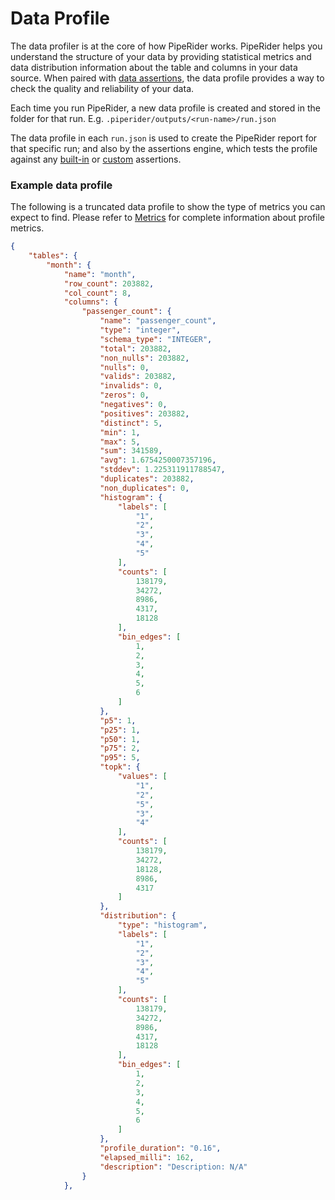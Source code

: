# Data Profile
 
The data profiler is at the core of how PipeRider works. PipeRider helps you understand the structure of your data by providing statistical metrics and data distribution information about the table and columns in your data source. When paired with [data assertions](../data-quality-assertions/assertion-configuration.md), the data profile provides a way to check the quality and reliability of your data.

Each time you run PipeRider, a new data profile is created and stored in the folder for that run. E.g. `.piperider/outputs/<run-name>/run.json`

The data profile in each `run.json` is used to create the PipeRider report for that specific run; and also by the assertions engine, which tests the profile against any [built-in](../data-quality-assertions/assertion-configuration.md) or [custom](../data-quality-assertions/custom-assertions.md) assertions.

### Example data profile

The following is a truncated data profile to show the type of metrics you can expect to find. Please refer to [Metrics](metrics.md) for complete information about profile metrics.

```json
{
    "tables": {
        "month": {
            "name": "month",
            "row_count": 203882,
            "col_count": 8,
            "columns": {
                "passenger_count": {
                    "name": "passenger_count",
                    "type": "integer",
                    "schema_type": "INTEGER",
                    "total": 203882,
                    "non_nulls": 203882,
                    "nulls": 0,
                    "valids": 203882,
                    "invalids": 0,
                    "zeros": 0,
                    "negatives": 0,
                    "positives": 203882,
                    "distinct": 5,
                    "min": 1,
                    "max": 5,
                    "sum": 341589,
                    "avg": 1.6754250007357196,
                    "stddev": 1.225311911788547,
                    "duplicates": 203882,
                    "non_duplicates": 0,
                    "histogram": {
                        "labels": [
                            "1",
                            "2",
                            "3",
                            "4",
                            "5"
                        ],
                        "counts": [
                            138179,
                            34272,
                            8986,
                            4317,
                            18128
                        ],
                        "bin_edges": [
                            1,
                            2,
                            3,
                            4,
                            5,
                            6
                        ]
                    },
                    "p5": 1,
                    "p25": 1,
                    "p50": 1,
                    "p75": 2,
                    "p95": 5,
                    "topk": {
                        "values": [
                            "1",
                            "2",
                            "5",
                            "3",
                            "4"
                        ],
                        "counts": [
                            138179,
                            34272,
                            18128,
                            8986,
                            4317
                        ]
                    },
                    "distribution": {
                        "type": "histogram",
                        "labels": [
                            "1",
                            "2",
                            "3",
                            "4",
                            "5"
                        ],
                        "counts": [
                            138179,
                            34272,
                            8986,
                            4317,
                            18128
                        ],
                        "bin_edges": [
                            1,
                            2,
                            3,
                            4,
                            5,
                            6
                        ]
                    },
                    "profile_duration": "0.16",
                    "elapsed_milli": 162,
                    "description": "Description: N/A"
                }
            },
```
